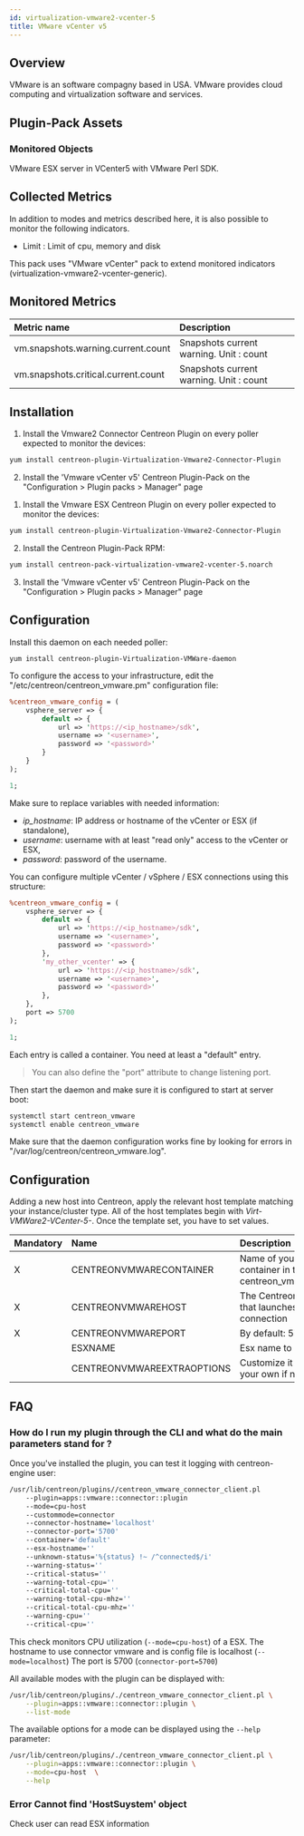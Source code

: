 ```yaml
---
id: virtualization-vmware2-vcenter-5
title: VMware vCenter v5
---
```


## Overview

VMware is an software compagny based in USA. VMware provides cloud computing and virtualization software and services.

## Plugin-Pack Assets

### Monitored Objects

VMware ESX server in VCenter5 with VMware Perl SDK.

## Collected Metrics

In addition to modes and metrics described here, it is also possible to monitor the following indicators.

* Limit : Limit of cpu, memory and disk

This pack uses "VMware vCenter" pack to extend monitored indicators (virtualization-vmware2-vcenter-generic).

## Monitored Metrics 

<!--Snapshot-->

| Metric name                          | Description                             |
| :----------------------------------- | :-------------------------------------- |
| vm.snapshots.warning.current.count   | Snapshots current warning. Unit : count |
| vm.snapshots.critical.current.count  | Snapshots current warning. Unit : count |

## Installation

<!--DOCUSAURUS_CODE_TABS-->

<!--Online IMP Licence & IT-100 Editions-->

1. Install the Vmware2 Connector Centreon Plugin on every poller expected to monitor the devices: 

```bash
yum install centreon-plugin-Virtualization-Vmware2-Connector-Plugin
```

2. Install the 'Vmware vCenter v5' Centreon Plugin-Pack on the "Configuration > Plugin packs > Manager" page 

<!--Offline IMP License-->

1. Install the Vmware ESX Centreon Plugin on every poller expected to monitor the devices:

```bash
yum install centreon-plugin-Virtualization-Vmware2-Connector-Plugin
```

2. Install the Centreon Plugin-Pack RPM: 

```bash
yum install centreon-pack-virtualization-vmware2-vcenter-5.noarch
```

3. Install the 'Vmware  vCenter v5' Centreon Plugin-Pack on the "Configuration > Plugin packs > Manager" page 

<!--END_DOCUSAURUS_CODE_TABS-->

## Configuration

Install this daemon on each needed poller:

```yum install centreon-plugin-Virtualization-VMWare-daemon```

To configure the access to your infrastructure, edit the
"/etc/centreon/centreon\_vmware.pm" configuration file:

``` perl
%centreon_vmware_config = (
    vsphere_server => {
        default => {
            url => 'https://<ip_hostname>/sdk',
            username => '<username>',
            password => '<password>'
        }
    }
);

1;
```

Make sure to replace variables with needed information:

- _ip\_hostname_: IP address or hostname of the vCenter or ESX (if standalone),
- _username_: username with at least "read only" access to the vCenter or ESX,
- _password_: password of the username.

You can configure multiple vCenter / vSphere / ESX connections using this
structure:

``` perl
%centreon_vmware_config = (
    vsphere_server => {
        default => {
            url => 'https://<ip_hostname>/sdk',
            username => '<username>',
            password => '<password>'
        },
        'my_other_vcenter' => {
            url => 'https://<ip_hostname>/sdk',
            username => '<username>',
            password => '<password>'
        },
    },
    port => 5700
);

1;
```

Each entry is called a container. You need at least a "default" entry.

> You can also define the "port" attribute to change listening port.

Then start the daemon and make sure it is configured to start at server boot:

``` bash
systemctl start centreon_vmware
systemctl enable centreon_vmware
```

Make sure that the daemon configuration works fine by looking for errors in
"/var/log/centreon/centreon\_vmware.log".

## Configuration

Adding a new host into Centreon, apply the relevant host template matching your instance/cluster type. All of the host templates begin with *Virt-VMWare2-VCenter-5-*. Once the template set, you have to set values.

| Mandatory   | Name                       | Description                                            |
| :---------- | :------------------------- | :----------------------------------------------------- |
| X           | CENTREONVMWARECONTAINER    | Name of your container in the file centreon_vmware.pm  |
| X           | CENTREONVMWAREHOST         | The Centreon server that launches the connection       |
| X           | CENTREONVMWAREPORT         | By default: 5700                                       |
|             | ESXNAME                    | Esx name to use                                        |
|             | CENTREONVMWAREEXTRAOPTIONS | Customize it with your own if needed                   |

## FAQ

### How do I run my plugin through the CLI and what do the main parameters stand for ?

Once you've installed the plugin, you can test it logging with centreon-engine user:

```bash
/usr/lib/centreon/plugins//centreon_vmware_connector_client.pl
	--plugin=apps::vmware::connector::plugin
	--mode=cpu-host
	--custommode=connector
	--connector-hostname='localhost'
	--connector-port='5700'
	--container='default' 
	--esx-hostname=''
	--unknown-status='%{status} !~ /^connected$/i'
	--warning-status=''
	--critical-status=''
	--warning-total-cpu=''
	--critical-total-cpu=''
	--warning-total-cpu-mhz=''
	--critical-total-cpu-mhz=''
	--warning-cpu=''
	--critical-cpu='' 
```

This check monitors CPU utilization (```--mode=cpu-host```) of a ESX. The hostname to use connector vmware and is config file is localhost (```--mode=localhost```) The port is 5700 (```connector-port=5700```)

All available modes with the plugin can be displayed with: 

```bash
/usr/lib/centreon/plugins/./centreon_vmware_connector_client.pl \
    --plugin=apps::vmware::connector::plugin \
    --list-mode
```

The available options for a mode can be displayed using the ```--help``` parameter: 

```bash
/usr/lib/centreon/plugins/./centreon_vmware_connector_client.pl \
    --plugin=apps::vmware::connector::plugin \
    --mode=cpu-host  \
    --help
```

### Error Cannot find 'HostSuystem' object

Check user can read ESX information
